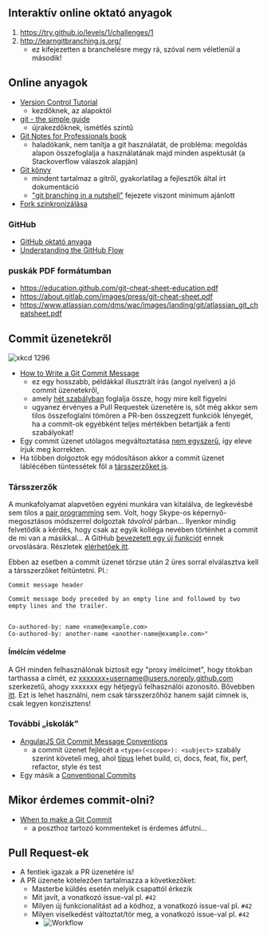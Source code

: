 ## Interaktív online oktató anyagok

1. https://try.github.io/levels/1/challenges/1
2. http://learngitbranching.js.org/
    - ez kifejezetten a branchelésre megy rá, szóval nem véletlenül a második!

## Online anyagok

- [Version Control Tutorial](http://smutch.github.io/VersionControlTutorial/)
    - kezdőknek, az alapoktól
- [git - the simple guide](http://rogerdudler.github.io/git-guide/)
    - újrakezdőknek, ismétlés szintű
- [Git Notes for Professionals book](http://goalkicker.com/GitBook/)
    - haladókank, nem tanítja a git használatát, de probléma: megoldás alapon összefoglalja a használatának majd minden aspektusát (a Stackoverflow válaszok alapján) 
- [Git könyv](https://git-scm.com/book/en/v2/)
    - mindent tartalmaz a gitről, gyakorlatilag a fejlesztők által írt dokumentáció
    - ["git branching in a nutshell"](https://git-scm.com/book/en/v2/Git-Branching-Branches-in-a-Nutshell) fejezete viszont minimum ajánlott
- [Fork szinkronizálása](https://help.github.com/articles/syncing-a-fork/)

### GitHub

- [GitHub oktató anyaga](https://guides.github.com/activities/hello-world/)
- [Understanding the GitHub Flow](https://guides.github.com/introduction/flow/)

### puskák PDF formátumban

- https://education.github.com/git-cheat-sheet-education.pdf
- https://about.gitlab.com/images/press/git-cheat-sheet.pdf
- https://www.atlassian.com/dms/wac/images/landing/git/atlassian_git_cheatsheet.pdf

## Commit üzenetekről

![xkcd 1296](https://imgs.xkcd.com/comics/git_commit.png)

- [How to Write a Git Commit Message](https://chris.beams.io/posts/git-commit/)
    - ez egy hosszabb, példákkal illusztrált írás (angol  nyelven) a jó commit üzenetekről, 
    - amely [hét szabályban](https://chris.beams.io/posts/git-commit/#seven-rules) foglalja össze, hogy mire kell figyelni
    - ugyanez érvényes a Pull Requestek üzenetére is, sőt még akkor sem tilos összefoglalni tömören a PR-ben összegzett funkciók lényegét, ha a commit-ok egyébként teljes mértékben betartják a fenti szabályokat!
- Egy commit üzenet utólagos megváltoztatása [nem egyszerű](https://help.github.com/articles/changing-a-commit-message/), így eleve írjuk meg korrekten.
- Ha többen dolgoztok egy módosításon akkor a commit üzenet láblécében tüntessétek föl a [társszerzőket is](https://help.github.com/articles/creating-a-commit-with-multiple-authors/). 

### Társszerzők

A munkafolyamat alapvetően egyéni munkára van kitalálva, de legkevésbé sem tilos a [pair programming](https://en.wikipedia.org/wiki/Pair_programming) sem. Volt, hogy Skype-os képernyő-megosztásos módszerrel dolgoztak _távolról_ párban... Ilyenkor mindig felvetődik a kérdés, hogy csak az egyik kolléga nevében történhet a commit de mi van a másikkal... A GitHub [bevezetett egy új funkciót](https://github.com/blog/2496-commit-together-with-co-authors) ennek orvoslására. Részletek [elérhetőek itt](https://help.github.com/articles/creating-a-commit-with-multiple-authors/).

Ebben az esetben a commit üzenet törzse után 2 üres sorral elválasztva kell a társszerzőket feltüntetni. Pl.:

```
Commit message header

Commit message body preceded by an empty line and followed by two empty lines and the trailer.


Co-authored-by: name <name@example.com>
Co-authored-by: another-name <another-name@example.com>"
```

#### Ímélcím védelme

A GH minden felhasználónak biztosít egy "proxy ímélcímet", hogy titokban tarthassa a címét, ez xxxxxxx+username@users.noreply.github.com szerkezetű, ahogy xxxxxxx egy hétjegyű felhasználói azonosító. Bővebben [itt](https://help.github.com/articles/about-commit-email-addresses/). Ezt is lehet használni, nem csak társszerzőhöz hanem saját címnek is, csak legyen konzisztens! 

### További „iskolák”

- [AngularJS Git Commit Message Conventions](https://github.com/angular/angular/blob/master/CONTRIBUTING.md)
    - a commit üzenet fejlécét a `<type>(<scope>): <subject>`  szabály szerint követeli meg, ahol [típus](https://github.com/angular/angular/blob/master/CONTRIBUTING.md#type) lehet build, ci, docs, feat, fix, perf, refactor, style és test
- Egy másik a [Conventional Commits](http://conventionalcommits.org/)

## Mikor érdemes commit-olni?

- [When to make a Git Commit](https://dev.to/gonedark/when-to-make-a-git-commit)
    - a poszthoz tartozó kommenteket is érdemes átfutni...

## Pull Request-ek

- A fentiek igazak a PR üzenetére is!
- A PR üzenete kötelezően tartalmazza a következőket:
    - Masterbe küldés esetén melyik csapattól érkezik
    - Mit javít, a vonatkozó issue-val pl. `#42`
    - Milyen új funkcionalitást ad a kódhoz, a vonatkozó issue-val pl. `#42`
    - Milyen viselkedést változtat/tör meg, a vonatkozó issue-val pl. `#42`
        - ![Workflow](https://imgs.xkcd.com/comics/workflow.png)
